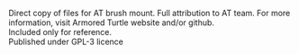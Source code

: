 Direct copy of files for AT brush mount. Full attribution to AT team. For more information, visit Armored Turtle website and/or github.  
Included only for reference.  
Published under GPL-3 licence
